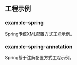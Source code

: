 ## 工程示例

### example-spring

Spring传统XML配置方式工程示例。

### example-spring-annotation

Spring基于注解配置方式工程示例。

